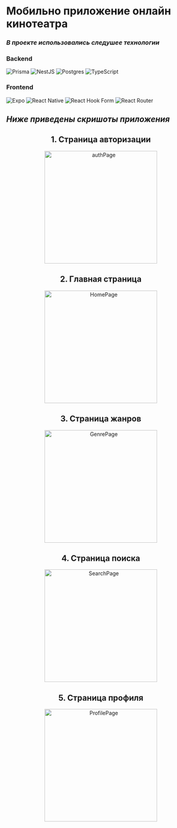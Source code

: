 # Мобильно приложение онлайн кинотеатра

### *В проекте использовались следушее технологии*

### Backend
![Prisma](https://img.shields.io/badge/Prisma-3982CE?style=for-the-badge&logo=Prisma&logoColor=white)
![NestJS](https://img.shields.io/badge/nestjs-%23E0234E.svg?style=for-the-badge&logo=nestjs&logoColor=white)
![Postgres](https://img.shields.io/badge/postgres-%23316192.svg?style=for-the-badge&logo=postgresql&logoColor=white)
![TypeScript](https://img.shields.io/badge/typescript-%23007ACC.svg?style=for-the-badge&logo=typescript&logoColor=white)

### Frontend
![Expo](https://img.shields.io/badge/expo-1C1E24?style=for-the-badge&logo=expo&logoColor=#D04A37)
![React Native](https://img.shields.io/badge/react_native-%2320232a.svg?style=for-the-badge&logo=react&logoColor=%2361DAFB)
![React Hook Form](https://img.shields.io/badge/React%20Hook%20Form-%23EC5990.svg?style=for-the-badge&logo=reacthookform&logoColor=white)
![React Router](https://img.shields.io/badge/React_Router-CA4245?style=for-the-badge&logo=react-router&logoColor=white)

## *Ниже приведены скришоты приложения*

## <center>1. Страница авторизации<center/>
<p align="center">
  <img src="./cinema-app/example-design/auth.png" width="300" title="authPage">
</p>

## <center>2. Главная страница
<p align="center">
  <img src="./cinema-app/example-design/home.png" width="300" title="HomePage">
</p>

## <center>3. Страница жанров<center/>
<p align="center">
  <img src="./cinema-app/example-design/genre.png" width="300" title="GenrePage">
</p>

## <center>4. Страница поиска<center/> 
<p align="center">
  <img src="./cinema-app/example-design/search.png" width="300" title="SearchPage">
</p>

## <center>5. Страница профиля<center/> 
<p align="center">
  <img src="./cinema-app/example-design/profile.png" width="300" title="ProfilePage">
</p>





